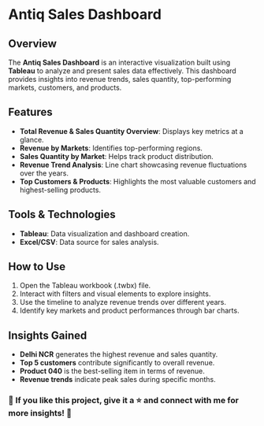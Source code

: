 # Antiq Sales Dashboard

## Overview
The **Antiq Sales Dashboard** is an interactive visualization built using **Tableau** to analyze and present sales data effectively. This dashboard provides insights into revenue trends, sales quantity, top-performing markets, customers, and products.

## Features
- **Total Revenue & Sales Quantity Overview**: Displays key metrics at a glance.
- **Revenue by Markets**: Identifies top-performing regions.
- **Sales Quantity by Market**: Helps track product distribution.
- **Revenue Trend Analysis**: Line chart showcasing revenue fluctuations over the years.
- **Top Customers & Products**: Highlights the most valuable customers and highest-selling products.

## Tools & Technologies
- **Tableau**: Data visualization and dashboard creation.
- **Excel/CSV**: Data source for sales analysis.

## How to Use
1. Open the Tableau workbook (.twbx) file.
2. Interact with filters and visual elements to explore insights.
3. Use the timeline to analyze revenue trends over different years.
4. Identify key markets and product performances through bar charts.

## Insights Gained
- **Delhi NCR** generates the highest revenue and sales quantity.
- **Top 5 customers** contribute significantly to overall revenue.
- **Product 040** is the best-selling item in terms of revenue.
- **Revenue trends** indicate peak sales during specific months.

### 📌 If you like this project, give it a ⭐ and connect with me for more insights! 🚀
